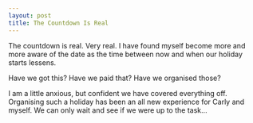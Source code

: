 ```yaml
---
layout: post
title: The Countdown Is Real
---
```


The countdown is real. Very real. I have found myself become more and more aware of the date as the time between now and when our holiday starts lessens.

Have we got this?
Have we paid that?
Have we organised those?

I am a little anxious, but confident we have covered everything off. Organising such a holiday has been an all new experience for Carly and myself. We can only wait and see if we were up to the task...